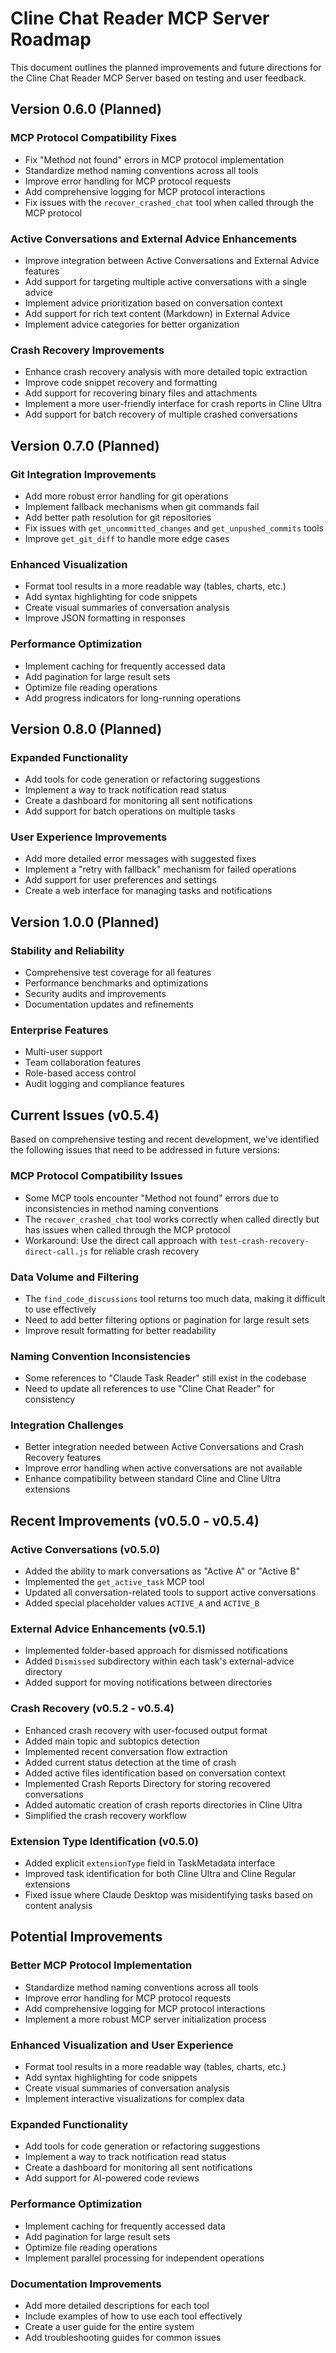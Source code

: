 # Cline Chat Reader MCP Server Roadmap

This document outlines the planned improvements and future directions for the Cline Chat Reader MCP Server based on testing and user feedback.

## Version 0.6.0 (Planned)

### MCP Protocol Compatibility Fixes
- Fix "Method not found" errors in MCP protocol implementation
- Standardize method naming conventions across all tools
- Improve error handling for MCP protocol requests
- Add comprehensive logging for MCP protocol interactions
- Fix issues with the `recover_crashed_chat` tool when called through the MCP protocol

### Active Conversations and External Advice Enhancements
- Improve integration between Active Conversations and External Advice features
- Add support for targeting multiple active conversations with a single advice
- Implement advice prioritization based on conversation context
- Add support for rich text content (Markdown) in External Advice
- Implement advice categories for better organization

### Crash Recovery Improvements
- Enhance crash recovery analysis with more detailed topic extraction
- Improve code snippet recovery and formatting
- Add support for recovering binary files and attachments
- Implement a more user-friendly interface for crash reports in Cline Ultra
- Add support for batch recovery of multiple crashed conversations

## Version 0.7.0 (Planned)

### Git Integration Improvements
- Add more robust error handling for git operations
- Implement fallback mechanisms when git commands fail
- Add better path resolution for git repositories
- Fix issues with `get_uncommitted_changes` and `get_unpushed_commits` tools
- Improve `get_git_diff` to handle more edge cases

### Enhanced Visualization
- Format tool results in a more readable way (tables, charts, etc.)
- Add syntax highlighting for code snippets
- Create visual summaries of conversation analysis
- Improve JSON formatting in responses

### Performance Optimization
- Implement caching for frequently accessed data
- Add pagination for large result sets
- Optimize file reading operations
- Add progress indicators for long-running operations

## Version 0.8.0 (Planned)

### Expanded Functionality
- Add tools for code generation or refactoring suggestions
- Implement a way to track notification read status
- Create a dashboard for monitoring all sent notifications
- Add support for batch operations on multiple tasks

### User Experience Improvements
- Add more detailed error messages with suggested fixes
- Implement a "retry with fallback" mechanism for failed operations
- Add support for user preferences and settings
- Create a web interface for managing tasks and notifications

## Version 1.0.0 (Planned)

### Stability and Reliability
- Comprehensive test coverage for all features
- Performance benchmarks and optimizations
- Security audits and improvements
- Documentation updates and refinements

### Enterprise Features
- Multi-user support
- Team collaboration features
- Role-based access control
- Audit logging and compliance features

## Current Issues (v0.5.4)

Based on comprehensive testing and recent development, we've identified the following issues that need to be addressed in future versions:

### MCP Protocol Compatibility Issues
- Some MCP tools encounter "Method not found" errors due to inconsistencies in method naming conventions
- The `recover_crashed_chat` tool works correctly when called directly but has issues when called through the MCP protocol
- Workaround: Use the direct call approach with `test-crash-recovery-direct-call.js` for reliable crash recovery

### Data Volume and Filtering
- The `find_code_discussions` tool returns too much data, making it difficult to use effectively
- Need to add better filtering options or pagination for large result sets
- Improve result formatting for better readability

### Naming Convention Inconsistencies
- Some references to "Claude Task Reader" still exist in the codebase
- Need to update all references to use "Cline Chat Reader" for consistency

### Integration Challenges
- Better integration needed between Active Conversations and Crash Recovery features
- Improve error handling when active conversations are not available
- Enhance compatibility between standard Cline and Cline Ultra extensions

## Recent Improvements (v0.5.0 - v0.5.4)

### Active Conversations (v0.5.0)
- Added the ability to mark conversations as "Active A" or "Active B"
- Implemented the `get_active_task` MCP tool
- Updated all conversation-related tools to support active conversations
- Added special placeholder values `ACTIVE_A` and `ACTIVE_B`

### External Advice Enhancements (v0.5.1)
- Implemented folder-based approach for dismissed notifications
- Added `Dismissed` subdirectory within each task's external-advice directory
- Added support for moving notifications between directories

### Crash Recovery (v0.5.2 - v0.5.4)
- Enhanced crash recovery with user-focused output format
- Added main topic and subtopics detection
- Implemented recent conversation flow extraction
- Added current status detection at the time of crash
- Added active files identification based on conversation context
- Implemented Crash Reports Directory for storing recovered conversations
- Added automatic creation of crash reports directories in Cline Ultra
- Simplified the crash recovery workflow

### Extension Type Identification (v0.5.0)
- Added explicit `extensionType` field in TaskMetadata interface
- Improved task identification for both Cline Ultra and Cline Regular extensions
- Fixed issue where Claude Desktop was misidentifying tasks based on content analysis

## Potential Improvements

### Better MCP Protocol Implementation
- Standardize method naming conventions across all tools
- Improve error handling for MCP protocol requests
- Add comprehensive logging for MCP protocol interactions
- Implement a more robust MCP server initialization process

### Enhanced Visualization and User Experience
- Format tool results in a more readable way (tables, charts, etc.)
- Add syntax highlighting for code snippets
- Create visual summaries of conversation analysis
- Implement interactive visualizations for complex data

### Expanded Functionality
- Add tools for code generation or refactoring suggestions
- Implement a way to track notification read status
- Create a dashboard for monitoring all sent notifications
- Add support for AI-powered code reviews

### Performance Optimization
- Implement caching for frequently accessed data
- Add pagination for large result sets
- Optimize file reading operations
- Implement parallel processing for independent operations

### Documentation Improvements
- Add more detailed descriptions for each tool
- Include examples of how to use each tool effectively
- Create a user guide for the entire system
- Add troubleshooting guides for common issues
